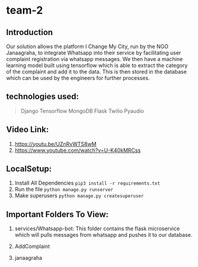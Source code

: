 # team-2

## Introduction

Our solution allows the platform I Change My City, run by the NGO Janaagraha, to integrate Whatsapp into their service by facilitating user complaint registration via whatsapp messages. We then have a machine learning model built using tensorflow which is able to extract the category of the complaint and add it to the data. This is then stored in the database which can be used by the engineers for further processes.


## technologies used: 
> Django
> Tensorflow
> MongoDB
> Flask
> Twilio
> Pyaudio


## Video Link: 
1. https://youtu.be/UZnRvWTS8wM
2. https://www.youtube.com/watch?v=U-K40kMRCss

## LocalSetup:

1. Install All Dependencies
  ``` pip3 install -r requirements.txt ```
2. Run the file
  ``` python manage.py runserver ```
3. Make superusers
  ```python manage.py createsuperuser```


## Important Folders To View:
1. services/Whatsapp-bot:
   This folder contains the flask microservice which will pulls messages from whatsapp and pushes it to our database. 

2. AddComplaint
3. janaagraha
